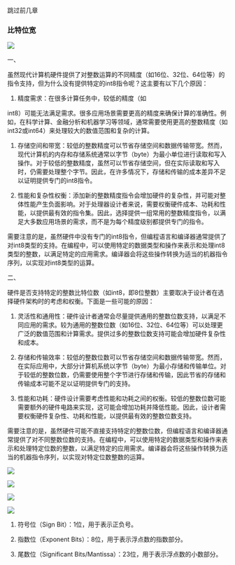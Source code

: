跳过前几章

### 比特位宽

 

![](https://gitee.com/hxc8/images1/raw/master/img/202407172116442.jpg)

一、

虽然现代计算机硬件提供了对整数运算的不同精度（如16位、32位、64位等）的指令支持，但为什么没有提供特定的int8指令呢？这主要有以下几个原因：

1. 精度需求：在很多计算任务中，较低的精度（如

int8）可能无法满足需求。很多应用场景需要更高的精度来确保计算的准确性。例如，在科学计算、金融分析和机器学习等领域，通常需要使用更高的整数精度（如int32或int64）来处理较大的数值范围和复杂的计算。

1. 存储空间和带宽：较低的整数精度可以节省存储空间和数据传输带宽。然而，现代计算机的内存和存储系统通常以字节（byte）为最小单位进行读取和写入操作。对于较低的整数精度，虽然可以节省存储空间，但在实际读取和写入时，仍需要处理整个字节。因此，在许多情况下，存储和传输的成本差异不足以证明提供专门的int8指令。

1. 性能和复杂性权衡：添加新的整数精度指令会增加硬件的复杂性，并可能对整体性能产生负面影响。对于处理器设计者来说，需要权衡硬件成本、功耗和性能，以提供最有效的指令集。因此，选择提供一组常用的整数精度指令，以满足大多数应用场景的需求，而不是为每个精度级别都提供专门的指令。

需要注意的是，虽然硬件中没有专门的int8指令，但编程语言和编译器通常提供了对int8类型的支持。在编程中，可以使用特定的数据类型和操作来表示和处理int8类型的整数，以满足特定的应用需求。编译器会将这些操作转换为适当的机器指令序列，以实现对int8类型的运算。

二、

硬件是否支持特定的整数比特位数（如int8，即8位整数）主要取决于设计者在选择硬件架构时的考虑和权衡。下面是一些可能的原因：

1. 灵活性和通用性：硬件设计者通常会尽量提供通用的整数位数支持，以满足不同应用的需求。较为通用的整数位数（如16位、32位、64位等）可以处理更广泛的数值范围和计算需求。提供过多的整数位数支持可能会增加硬件复杂性和成本。

1. 存储和传输效率：较低的整数位数可以节省存储空间和数据传输带宽。然而，在实际应用中，大部分计算机系统以字节（byte）为最小存储和传输单位。对于较低的整数位数，仍需要使用整个字节进行存储和传输，因此节省的存储和传输成本可能不足以证明提供专门的支持。

1. 性能和功耗：硬件设计需要考虑性能和功耗之间的权衡。较低的整数位数可能需要额外的硬件电路来实现，这可能会增加功耗并降低性能。因此，设计者需要权衡硬件复杂性、功耗和性能，以提供最有效的整数位数支持。

需要注意的是，虽然硬件可能不直接支持特定的整数位数，但编程语言和编译器通常提供了对不同整数位数的支持。在编程中，可以使用特定的数据类型和操作来表示和处理特定位数的整数，以满足特定的应用需求。编译器会将这些操作转换为适当的机器指令序列，以实现对特定位数整数的运算。

![](https://gitee.com/hxc8/images1/raw/master/img/202407172116550.jpg)

![](https://gitee.com/hxc8/images1/raw/master/img/202407172116807.jpg)

![](https://gitee.com/hxc8/images1/raw/master/img/202407172116872.jpg)

![](https://gitee.com/hxc8/images1/raw/master/img/202407172116975.jpg)

1. 符号位（Sign Bit）：1位，用于表示正负号。

1. 指数位（Exponent Bits）：8位，用于表示浮点数的指数部分。

1. 尾数位（Significant Bits/Mantissa）：23位，用于表示浮点数的小数部分。